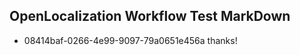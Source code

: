 ## OpenLocalization Workflow Test MarkDown
* 08414baf-0266-4e99-9097-79a0651e456a thanks!

<!--HONumber=Jul16_HO2-->


